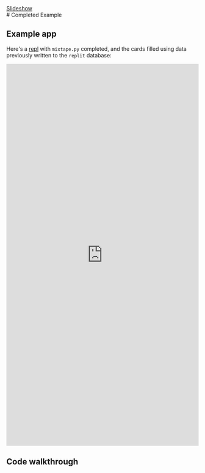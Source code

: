 <div class="content-links">
<a target="_blank" href="../completed-example-slides.html" class="btn btn-outline-secondary">Slideshow</a>
</div>
# Completed Example

## Example app

Here's a [repl](https://repl.it/@datadesigns/mixtape-example) with `mixtape.py` completed, and the cards filled using data previously written to the `replit` database:


<iframe height="1000px" width="100%" src="https://repl.it/@datadesigns/mixtape-example?lite=true&outputonly=1" scrolling="no" frameborder="no" allowtransparency="true" allowfullscreen="true" sandbox="allow-forms allow-pointer-lock allow-popups allow-same-origin allow-scripts allow-modals"></iframe>



## Code walkthrough


```python

```


```python

```
